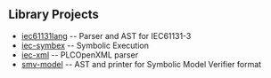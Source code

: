 ---
---

## Library Projects

- [iec61131lang](iec61131lang/index.md) -- Parser and AST for IEC61131-3
- [iec-symbex](iec-symbex/index.md) -- Symbolic Execution
- [iec-xml](iec-xml/index.md) -- PLCOpenXML parser
- [smv-model](smv-model/index.md) -- AST and printer for Symbolic Model Verifier format
